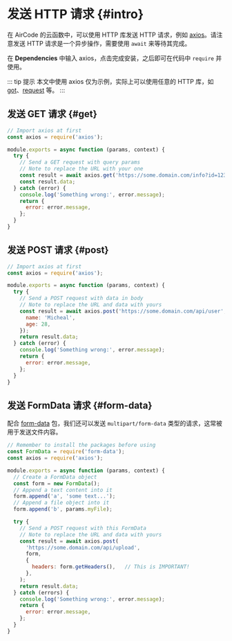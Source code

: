# 发送 HTTP 请求 {#intro}

在 AirCode 的云函数中，可以使用 HTTP 库发送 HTTP 请求，例如 [axios](https://axios-http.com/)。请注意发送 HTTP 请求是一个异步操作，需要使用 `await` 来等待其完成。

在 **Dependencies** 中输入 axios，点击完成安装，之后即可在代码中 `require` 并使用。

<ACImage src="/_images/1671615584116.png" mode="light" />
<ACImage src="/_images/1671615620868.png" mode="dark" />

::: tip 提示
本文中使用 axios 仅为示例，实际上可以使用任意的 HTTP 库，如 [got](https://github.com/sindresorhus/got)、[request](https://github.com/request/request) 等。
:::

## 发送 GET 请求 {#get}

```js
// Import axios at first
const axios = require('axios');

module.exports = async function (params, context) {
  try {
    // Send a GET request with query params
    // Note to replace the URL with your one
    const result = await axios.get('https://some.domain.com/info?id=1234');
    const result.data;
  } catch (error) {
    console.log('Something wrong:', error.message);
    return {
      error: error.message,
    };
  }
}
```

## 发送 POST 请求 {#post}

```js
// Import axios at first
const axios = require('axios');

module.exports = async function (params, context) {
  try {
    // Send a POST request with data in body
    // Note to replace the URL and data with yours
    const result = await axios.post('https://some.domain.com/api/user', {
      name: 'Micheal',
      age: 28,
    });
    return result.data;
  } catch (error) {
    console.log('Something wrong:', error.message);
    return {
      error: error.message,
    };
  }
}
```

## 发送 FormData 请求 {#form-data}

配合 [form-data](https://github.com/form-data/form-data) 包，我们还可以发送 `multipart/form-data` 类型的请求，这常被用于发送文件内容。

```js
// Remember to install the packages before using
const FormData = require('form-data');
const axios = require('axios');

module.exports = async function (params, context) {
  // Create a FormData object
  const form = new FormData();
  // Append a text content into it
  form.append('a', 'some text...');
  // Append a file object into it
  form.append('b', params.myFile);

  try {
    // Send a POST request with this FormData
    // Note to replace the URL and data with yours
    const result = await axios.post(
      'https://some.domain.com/api/upload',
      form,
      {
        headers: form.getHeaders(),   // This is IMPORTANT!
      },
    );
    return result.data;
  } catch (errors) {
    console.log('Something wrong:', error.message);
    return {
      error: error.message,
    };
  }
}
```
